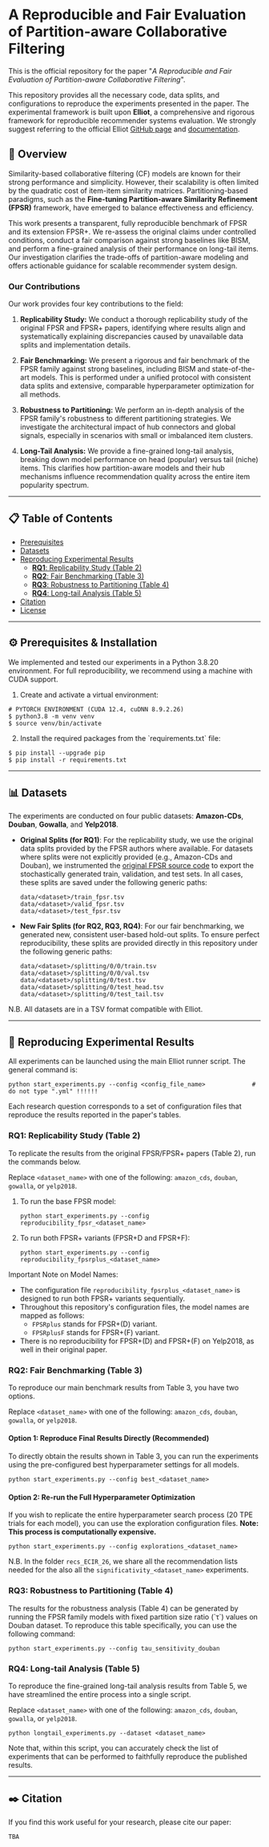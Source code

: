 # A Reproducible and Fair Evaluation of Partition-aware Collaborative Filtering

This is the official repository for the paper "_A Reproducible and Fair Evaluation of Partition-aware Collaborative Filtering_".

This repository provides all the necessary code, data splits, and configurations to reproduce the experiments presented in the paper. The experimental framework is built upon **Elliot**, a comprehensive and rigorous framework for reproducible recommender systems evaluation. We strongly suggest referring to the official Elliot [GitHub page](https://github.com/sisinflab/elliot) and [documentation](https://elliot.readthedocs.io/en/latest/).

## 📖 Overview

Similarity-based collaborative filtering (CF) models are known for their strong performance and simplicity. However, their scalability is often limited by the quadratic cost of item-item similarity matrices. Partitioning-based paradigms, such as the **Fine-tuning Partition-aware Similarity Refinement (FPSR)** framework, have emerged to balance effectiveness and efficiency.

This work presents a transparent, fully reproducible benchmark of FPSR and its extension FPSR+. We re-assess the original claims under controlled conditions, conduct a fair comparison against strong baselines like BISM, and perform a fine-grained analysis of their performance on long-tail items. Our investigation clarifies the trade-offs of partition-aware modeling and offers actionable guidance for scalable recommender system design.


### Our Contributions

Our work provides four key contributions to the field:

1. **Replicability Study:** We conduct a thorough replicability study of the original FPSR and FPSR+ papers, identifying where results align and systematically explaining discrepancies caused by unavailable data splits and implementation details.

2. **Fair Benchmarking:** We present a rigorous and fair benchmark of the FPSR family against strong baselines, including BISM and state-of-the-art models. This is performed under a unified protocol with consistent data splits and extensive, comparable hyperparameter optimization for all methods.

3. **Robustness to Partitioning:** We perform an in-depth analysis of the FPSR family's robustness to different partitioning strategies. We investigate the architectural impact of hub connectors and global signals, especially in scenarios with small or imbalanced item clusters.

4. **Long-Tail Analysis:** We provide a fine-grained long-tail analysis, breaking down model performance on head (popular) versus tail (niche) items. This clarifies how partition-aware models and their hub mechanisms influence recommendation quality across the entire item popularity spectrum.

---

## 📋 Table of Contents

- [Prerequisites](#-prerequisites)
- [Datasets](#-datasets)
- [Reproducing Experimental Results](#-reproducing-experimental-results)
  - [**RQ1**: Replicability Study (Table 2)](#rq1-replicability-study-table-2)
  - [**RQ2**: Fair Benchmarking (Table 3)](#rq2-fair-benchmarking-table-3)
  - [**RQ3**: Robustness to Partitioning (Table 4)](#rq3-robustness-to-partitioning-table-4)
  - [**RQ4**: Long-tail Analysis (Table 5)](#rq4-long-tail-analysis-table-5)
- [Citation](#-citation)
- [License](#-license)

---

## ⚙️ Prerequisites & Installation

We implemented and tested our experiments in a Python 3.8.20 environment.
For full reproducibility, we recommend using a machine with CUDA support.

1.  Create and activate a virtual environment:
```
# PYTORCH ENVIRONMENT (CUDA 12.4, cuDNN 8.9.2.26)
$ python3.8 -m venv venv
$ source venv/bin/activate
```



2.  Install the required packages from the \`requirements.txt\` file:
```
$ pip install --upgrade pip
$ pip install -r requirements.txt
```
---








## 📊 Datasets

The experiments are conducted on four public datasets: **Amazon-CDs**, **Douban**, **Gowalla**, and **Yelp2018**.

*   **Original Splits (for RQ1)**: For the replicability study, we use the original data splits provided by the FPSR authors where available.
For datasets where splits were not explicitly provided (e.g., Amazon-CDs and Douban), we instrumented the [original FPSR source code](https://github.com/Joinn99/FPSR/) to export the stochastically generated train, validation, and test sets.
In all cases, these splits are saved under the following generic paths:
    ```
    data/<dataset>/train_fpsr.tsv
    data/<dataset>/valid_fpsr.tsv
    data/<dataset>/test_fpsr.tsv
    ```
* **New Fair Splits (for RQ2, RQ3, RQ4)**: For our fair benchmarking, we generated new, consistent user-based hold-out splits.
To ensure perfect reproducibility, these splits are provided directly in this repository under the following generic paths:
    ```
    data/<dataset>/splitting/0/0/train.tsv
    data/<dataset>/splitting/0/0/val.tsv
    data/<dataset>/splitting/0/test.tsv
    data/<dataset>/splitting/0/test_head.tsv
    data/<dataset>/splitting/0/test_tail.tsv
    ```

N.B. All datasets are in a TSV format compatible with Elliot.

---














## 🚀 Reproducing Experimental Results

All experiments can be launched using the main Elliot runner script. The general command is:
```
python start_experiments.py --config <config_file_name>             # do not type ".yml" !!!!!!
```

Each research question corresponds to a set of configuration files that reproduce the results reported in the paper's tables.














### **RQ1**: Replicability Study (Table 2)

To replicate the results from the original FPSR/FPSR+ papers (Table 2), run the commands below.

Replace `<dataset_name>` with one of the following: `amazon_cds`, `douban`, `gowalla`, or `yelp2018`.

1. To run the base FPSR model:
    ```
    python start_experiments.py --config reproducibility_fpsr_<dataset_name>
    ```
2. To run both FPSR+ variants (FPSR+D and FPSR+F):
    ```
    python start_experiments.py --config reproducibility_fpsrplus_<dataset_name>
    ```

Important Note on Model Names:
* The configuration file `reproducibility_fpsrplus_<dataset_name>` is designed to run both FPSR+ variants sequentially.
* Throughout this repository's configuration files, the model names are mapped as follows:
  * `FPSRplus` stands for FPSR+(D) variant.
  * `FPSRplusF` stands for FPSR+(F) variant.
* There is no reproducibility for FPSR+(D) and FPSR+(F) on Yelp2018, as well in their original paper.
















### **RQ2**: Fair Benchmarking (Table 3)

To reproduce our main benchmark results from Table 3, you have two options.

Replace `<dataset_name>` with one of the following: `amazon_cds`, `douban`, `gowalla`, or `yelp2018`.

#### Option 1: Reproduce Final Results Directly (Recommended)

To directly obtain the results shown in Table 3, you can run the experiments using the pre-configured best hyperparameter settings for all models.
```
python start_experiments.py --config best_<dataset_name>
```

#### Option 2: Re-run the Full Hyperparameter Optimization
If you wish to replicate the entire hyperparameter search process (20 TPE trials for each model), you can use the exploration configuration files. **Note: This process is computationally expensive.**
```
python start_experiments.py --config explorations_<dataset_name>
```

N.B. In the folder `recs_ECIR_26`, we share all the recommendation lists needed for the also all the `significativity_<dataset_name>` experiments.









### **RQ3**: Robustness to Partitioning (Table 4)

The results for the robustness analysis (Table 4) can be generated by running the FPSR family models with fixed partition size ratio (\`τ\`) values on Douban dataset.
To reproduce this table specifically, you can use the following command:
```
python start_experiments.py --config tau_sensitivity_douban
```















### **RQ4**: Long-tail Analysis (Table 5)

To reproduce the fine-grained long-tail analysis results from Table 5, we have streamlined the entire process into a single script.

Replace `<dataset_name>` with one of the following: `amazon_cds`, `douban`, `gowalla`, or `yelp2018`.

```
python longtail_experiments.py --dataset <dataset_name>
```

Note that, within this script, you can accurately check the list of experiments that can be performed to faithfully reproduce the published results.










---











## ✒️ Citation

If you find this work useful for your research, please cite our paper:
```
TBA
```
